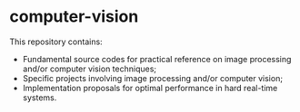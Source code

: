 # computer-vision
This repository contains:
- Fundamental source codes for practical reference on image processing and/or computer vision techniques;
- Specific projects involving image processing and/or computer vision;
- Implementation proposals for optimal performance in hard real-time systems.
